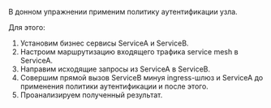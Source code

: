 В донном упражнении применим политику аутентификации узла.

Для этого:
1) Установим бизнес сервисы ServiceA и ServiceB.
2) Настроим маршрутизацию входящего трафика service mesh в ServiceA.
3) Направим исходящие запросы из ServiceA в ServiceB.
4) Совершим прямой вызов ServiceB минуя ingress-шлюз и ServiceA до применения политики аутентификации и после этого.
5) Проанализируем полученный результат.
